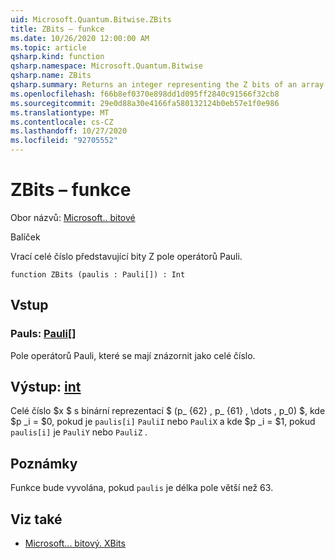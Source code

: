 ```yaml
---
uid: Microsoft.Quantum.Bitwise.ZBits
title: ZBits – funkce
ms.date: 10/26/2020 12:00:00 AM
ms.topic: article
qsharp.kind: function
qsharp.namespace: Microsoft.Quantum.Bitwise
qsharp.name: ZBits
qsharp.summary: Returns an integer representing the Z bits of an array of Pauli operators.
ms.openlocfilehash: f66b8ef0370e898dd1d095ff2840c91566f32cb8
ms.sourcegitcommit: 29e0d88a30e4166fa580132124b0eb57e1f0e986
ms.translationtype: MT
ms.contentlocale: cs-CZ
ms.lasthandoff: 10/27/2020
ms.locfileid: "92705552"
---
```

# <a name="zbits-function"></a>ZBits – funkce

Obor názvů: [Microsoft.. bitové](xref:Microsoft.Quantum.Bitwise)

Balíček [](https://nuget.org/packages/)


Vrací celé číslo představující bity Z pole operátorů Pauli.

```qsharp
function ZBits (paulis : Pauli[]) : Int
```


## <a name="input"></a>Vstup

### <a name="paulis--pauli"></a>Pauls: [Pauli](xref:microsoft.quantum.lang-ref.pauli)[]

Pole operátorů Pauli, které se mají znázornit jako celé číslo.



## <a name="output--int"></a>Výstup: [int](xref:microsoft.quantum.lang-ref.int)

Celé číslo $x $ s binární reprezentací $ (p_ {62} \, p_ {61} \, \dots \, p_0) $, kde $p _i = $0, pokud je `paulis[i]` `PauliI` nebo `PauliX` a kde $p _i = $1, pokud `paulis[i]` je `PauliY` nebo `PauliZ` .

## <a name="remarks"></a>Poznámky

Funkce bude vyvolána, pokud `paulis` je délka pole větší než 63.

## <a name="see-also"></a>Viz také

- [Microsoft... bitový. XBits](xref:Microsoft.Quantum.Bitwise.XBits)